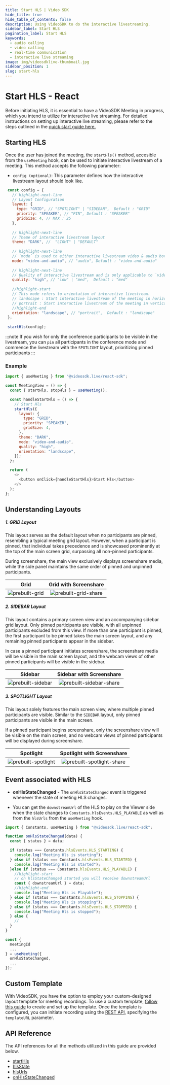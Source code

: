 ```yaml
---
title: Start HLS | Video SDK
hide_title: true
hide_table_of_contents: false
description: Using VideoSDK to do the interactive livestreaming.
sidebar_label: Start HLS
pagination_label: Start HLS
keywords:
  - audio calling
  - video calling
  - real-time communication
  - interactive live streaming
image: img/videosdklive-thumbnail.jpg
sidebar_position: 1
slug: start-hls
---
```


# Start HLS - React

Before initiating HLS, it is essential to have a VideoSDK Meeting in progress, which you intend to utilize for interactive live streaming. For detailed instructions on setting up interactive live streaming, please refer to the steps outlined in the  [quick start guide here.](/react/guide/video-and-audio-calling-api-sdk/quick-start-ILS)

## Starting HLS

Once the user has joined the meeting, the `startHls()` method, accesible from the `useMeeting` hook, can be used to initiate interactive livestream of a meeting. This method accepts the following parameter:

- `config (optional)`: This parameter defines how the interactive livestream layout should look like.

```js
 const config = {
   // highlight-next-line
   // Layout Configuration
   layout: {
     type: "GRID", // "SPOTLIGHT" | "SIDEBAR",  Default : "GRID"
     priority: "SPEAKER", // "PIN", Default : "SPEAKER"
     gridSize: 4, // MAX : 25
   },
​
   // highlight-next-line
   // Theme of interactive livestream layout
   theme: "DARK", //  "LIGHT" | "DEFAULT"
​
   // highlight-next-line
   // `mode` is used to either interactive livestream video & audio both or only audio.
   mode: "video-and-audio", // "audio", Default : "video-and-audio"
​
   // highlight-next-line
   // Quality of interactive livestream and is only applicable to `video-and-audio` type mode.
   quality: "high", // "low" | "med",  Default : "med"
​
   //highlight-start
   // This mode refers to orientation of interactive livestream.
   // landscape : Start interactive livestream of the meeting in horizontally
   // portrait : Start interactive livestream of the meeting in vertically (Best for mobile view)
   //highlight-end
   orientation: "landscape", // "portrait",  Default : "landscape"
 };
​
 startHls(config);
```

:::note
If you wish for only the conference participants to be visible in the livestream, you can `pin` all participants in the conference mode and commence the livestream with the `SPOTLIGHT` layout, prioritizing pinned participants
:::

### Example

```js
import { useMeeting } from "@videosdk.live/react-sdk";

const MeetingView = () => {
  const { startHls, stopHls } = useMeeting();

  const handleStartHls = () => {
    // Start Hls
    startHls({
      layout: {
        type: "GRID",
        priority: "SPEAKER",
        gridSize: 4,
      },
      theme: "DARK",
      mode: "video-and-audio",
      quality: "high",
      orientation: "landscape",
    });
  };

  return (
    <>
      <button onClick={handleStartHls}>Start Hls</button>
    </>
  );
};
```

## Understanding Layouts

##### 1. GRID Layout

This layout serves as the default layout when no participants are pinned, resembling a typical meeting grid layout. However, when a participant is pinned, that individual takes precedence and is showcased prominently at the top of the main screen grid, surpassing all non-pinned participants.

During screenshare, the main view exclusively displays screenshare media, while the side panel maintains the same order of pinned and unpinned participants.

|                       Grid                        |                     Grid with Screenshare                     |
| :-----------------------------------------------: | :-----------------------------------------------------------: |
| ![prebuilt-grid](/img/prebuilt/prebuilt-grid.png) | ![prebuilt-grid-share](/img/prebuilt/prebuilt-grid-share.png) |

##### 2. SIDEBAR Layout

This layout contains a primary screen view and an accompanying sidebar grid layout. Only pinned participants are visible, with all unpinned participants excluded from this view. If more than one participant is pinned, the first participant to be pinned takes the main screen layout, and any remaining pinned participants appear in the sidebar.

In case a pinned participant initiates screenshare, the screenshare media will be visible in the main screen layout, and the webcam views of other pinned participants will be visible in the sidebar.

|                         Sidebar                         |                      Sidebar with Screenshare                       |
| :-----------------------------------------------------: | :-----------------------------------------------------------------: |
| ![prebuilt-sidebar](/img/prebuilt/prebuilt-sidebar.png) | ![prebuilt-sidebar-share](/img/prebuilt/prebuilt-sidebar-share.png) |

##### 3. SPOTLIGHT Layout

This layout solely features the main screen view, where multiple pinned participants are visible. Similar to the `SIDEBAR` layout, only pinned participants are visible in the main screen.

If a pinned participant begins screenshare, only the screenshare view will be visible on the main screen, and no webcam views of pinned participants will be displayed during screenshare.

|                          Spotlight                          |                       Spotlight with Screenshare                        |
| :---------------------------------------------------------: | :---------------------------------------------------------------------: |
| ![prebuilt-spotlight](/img/prebuilt/prebuilt-spotlight.png) | ![prebuilt-spotlight-share](/img/prebuilt/prebuilt-spotlight-share.png) |

## Event associated with HLS

- **onHlsStateChanged** - The `onHlsStateChanged` event is triggered whenever the state of meeting HLS changes.

- You can get the `downstreamUrl` of the HLS to play on the Viewer side when the state changes to `Constants.hlsEvents.HLS_PLAYABLE` as well as from the `hlsUrls` from the `useMeeting` hook.

```js
import { Constants, useMeeting } from "@videosdk.live/react-sdk";

function onHlsStateChanged(data) {
  const { status } = data;

  if (status === Constants.hlsEvents.HLS_STARTING) {
    console.log("Meeting Hls is starting");
  } else if (status === Constants.hlsEvents.HLS_STARTED) {
    console.log("Meeting Hls is started");
  }else if (status === Constants.hlsEvents.HLS_PLAYABLE) {
    //highlight-start
    // on hlsStateChanged started you will receive downstreamUrl
    const { downstreamUrl } = data;
    //highlight-end
    console.log("Meeting Hls is Playable");
  } else if (status === Constants.hlsEvents.HLS_STOPPING) {
    console.log("Meeting Hls is stopping");
  } else if (status === Constants.hlsEvents.HLS_STOPPED) {
    console.log("Meeting Hls is stopped");
  } else {
    //
  }
}

const {
  meetingId
  ...
} = useMeeting({
  onHlsStateChanged,
  ...
});

```

## Custom Template

With VideoSDK, you have the option to employ your custom-designed layout template for meeting recordings. To use a custom template, [follow this guide](/react/guide/interactive-live-streaming/custom-template) to create and set up the template. Once the template is configured, you can initiate recording using the [REST API](/api-reference/realtime-communication/start-livestream), specifying the `templateURL` parameter.

## API Reference

The API references for all the methods utilized in this guide are provided below.

- [startHls](/react/api/sdk-reference/use-meeting/methods#starthls)
- [hlsState](/react/api/sdk-reference/use-meeting/properties#hlsstate)
- [hlsUrls](/react/api/sdk-reference/use-meeting/properties#hlsurls)
- [onHlsStateChanged](/react/api/sdk-reference/use-meeting/events#onhlsstatechanged)
